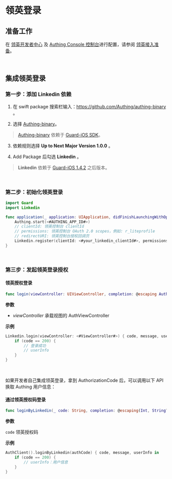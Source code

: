 # 领英登录

<LastUpdated/>

## 准备工作

在 [领英开发者中心](https://www.linkedin.com/developers/apps) 及 [Authing Console 控制台](https://authing.cn/)进行配置，请参阅 [领英接入准备](../../../guides/connections/social/linkedin-mobile/README.md)。

<br>

## 集成领英登录

### 第一步：添加 Linkedin 依赖

1. 在 swift package 搜索栏输入：https://github.com/Authing/authing-binary 。

2. 选择 [Authing-binary](https://github.com/Authing/authing-binary)。
> [Authing-binary](https://github.com/Authing/authing-binary) 依赖于 [Guard-iOS SDK](https://github.com/Authing/guard-ios)。

3. 依赖规则选择 **Up to Next Major Version 1.0.0** 。

4. Add Package 后勾选 **Linkedin** 。

> **Linkedin** 依赖于 [Guard-iOS 1.4.2](https://github.com/Authing/guard-ios) 之后版本。

<br>

### 第二步：初始化领英登录
```swift
import Guard
import Linkedin

func application(_ application: UIApplication, didFinishLaunchingWithOptions launchOptions: [UIApplication.LaunchOptionsKey: Any]?) -> Bool {
    Authing.start(<#AUTHING_APP_ID#>)
    // clientId: 领英控制台 clientId
    // permissions: 领英控制台 OAuth 2.0 scopes，例如: r_liteprofile
    // redirectURI: 领英控制台授权回调页
    Linkedin.register(clientId: <#your_linkedin_clientId#>, permissions: <#your_linkedin_scopes#>, redirectURI: <#your_linkedin_redirecturi#>)
}
 ```
<br>

### 第三步：发起领英登录授权
#### 领英授权登录

```swift
func login(viewController: UIViewController, completion: @escaping Authing.AuthCompletion) -> Void
```

**参数**

* *viewController* 承载视图的 AuthViewController
  
**示例**

```swift
Linkedin.login(viewController: <#ViewController#>) { code, message, userInfo in
    if (code == 200) {
        // 登录成功
        // userInfo
    }
}
```

<br>

如果开发者自己集成领英登录，拿到 AuthorizationCode 后，可以调用以下 API 换取 Authing 用户信息：

#### 通过领英授权码登录

```swift
func loginByLinkedin(_ code: String, completion: @escaping(Int, String?, UserInfo?) -> Void)
```

**参数**

`code` 领英授权码

**示例**

```swift
AuthClient().loginByLinkedin(authCode) { code, message, userInfo in
    if (code == 200) {
        // userInfo：用户信息
    }
}
```